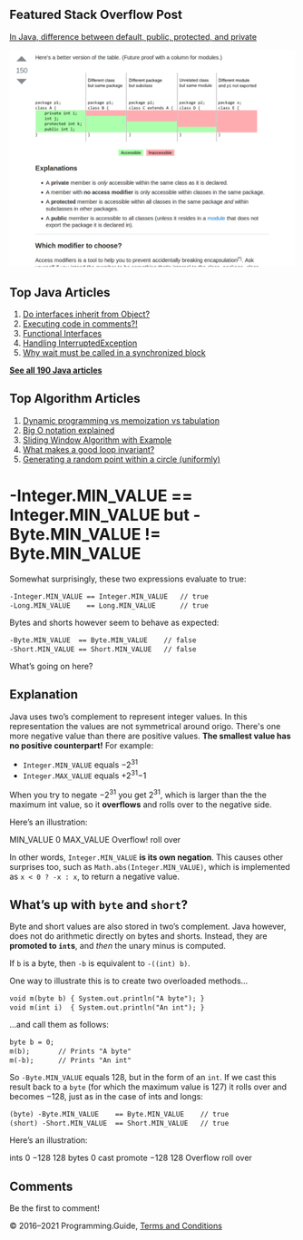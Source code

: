 <span class="underline"></span>

<span class="underline"></span>

## Featured Stack Overflow Post

[In Java, difference between default, public, protected, and private](https://stackoverflow.com/a/33627846/276052)

[<img src="../images/so-featured-33627846.png" alt="StackOverflow screenshot thumbnail" class="screenshot" />](https://stackoverflow.com/a/33627846/276052)

<span class="underline"></span>

## Top Java Articles

1.  [Do interfaces inherit from Object?](do-interfaces-inherit-from-object.html)
2.  [Executing code in comments?!](executing-code-in-comments.html)
3.  [Functional Interfaces](functional-interfaces.html)
4.  [Handling InterruptedException](handling-interrupted-exceptions.html)
5.  [Why wait must be called in a synchronized block](why-wait-must-be-in-synchronized.html)

[**See all 190 Java articles**](index.html)

## Top Algorithm Articles

1.  [Dynamic programming vs memoization vs tabulation](../dynamic-programming-vs-memoization-vs-tabulation.html)
2.  [Big O notation explained](../big-o-notation-explained.html)
3.  [Sliding Window Algorithm with Example](../sliding-window-example.html)
4.  [What makes a good loop invariant?](../what-makes-a-good-loop-invariant.html)
5.  [Generating a random point within a circle (uniformly)](../random-point-within-circle.html)

# -Integer.MIN_VALUE == Integer.MIN_VALUE but -Byte.MIN_VALUE != Byte.MIN_VALUE

Somewhat surprisingly, these two expressions evaluate to true:

    -Integer.MIN_VALUE == Integer.MIN_VALUE   // true
    -Long.MIN_VALUE    == Long.MIN_VALUE      // true

Bytes and shorts however seem to behave as expected:

    -Byte.MIN_VALUE  == Byte.MIN_VALUE    // false
    -Short.MIN_VALUE == Short.MIN_VALUE   // false

What’s going on here?

## Explanation

Java uses two’s complement to represent integer values. In this representation the values are not symmetrical around origo. There's one more negative value than there are positive values. **The smallest value has no positive counterpart!** For example:

- `Integer.MIN_VALUE` equals −2<sup>31</sup>
- `Integer.MAX_VALUE` equals +2<sup>31</sup>−1

When you try to negate −2<sup>31</sup> you get 2<sup>31</sup>, which is larger than the the maximum int value, so it **overflows** and rolls over to the negative side.

Here’s an illustration:

MIN_VALUE 0 MAX_VALUE Overflow! roll over

In other words, `Integer.MIN_VALUE` **is its own negation**. This causes other surprises too, such as `Math.abs(Integer.MIN_VALUE)`, which is implemented as `x < 0 ? -x : x`, to return a negative value.

## What’s up with `byte` and `short`?

Byte and short values are also stored in two’s complement. Java however, does not do arithmetic directly on bytes and shorts. Instead, they are **promoted to `int`s**, and _then_ the unary minus is computed.

If `b` is a byte, then `-b` is equivalent to `-((int) b)`.

One way to illustrate this is to create two overloaded methods…

    void m(byte b) { System.out.println("A byte"); }
    void m(int i)  { System.out.println("An int"); }

…and call them as follows:

    byte b = 0;
    m(b);       // Prints "A byte"
    m(-b);      // Prints "An int"

So `-Byte.MIN_VALUE` equals 128, but in the form of an `int`. If we cast this result back to a `byte` (for which the maximum value is 127) it rolls over and becomes −128, just as in the case of ints and longs:

    (byte) -Byte.MIN_VALUE    == Byte.MIN_VALUE    // true
    (short) -Short.MIN_VALUE  == Short.MIN_VALUE   // true

Here’s an illustration:

ints 0 −128 128 bytes 0 cast promote −128 128 Overflow roll over

## Comments

Be the first to comment!

© 2016–2021 Programming.Guide, [Terms and Conditions](../terms-and-conditions.html)
